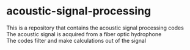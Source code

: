 # acoustic-signal-processing
This is a repository that contains the acoustic signal processing codes  
The acoustic signal is acquired from a fiber optic hydrophone  
The codes filter and make calculations out of the signal  
